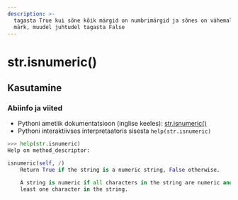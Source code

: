 ```yaml
---
description: >-
  tagasta True kui sõne kõik märgid on numbrimärgid ja sõnes on vähemalt üks
  märk, muudel juhtudel tagasta False
---
```


# str.isnumeric\(\)

## Kasutamine

### Abiinfo ja viited

* Pythoni ametlik dokumentatsioon \(inglise keeles\): [str.isnumeric\(\)](https://docs.python.org/3/library/stdtypes.html#str.isnumeric)
* Pythoni interaktiivses interpretaatoris sisesta `help(str.isnumeric)`

```python
>>> help(str.isnumeric)
Help on method_descriptor:

isnumeric(self, /)
    Return True if the string is a numeric string, False otherwise.

    A string is numeric if all characters in the string are numeric and there is at
    least one character in the string.
```
